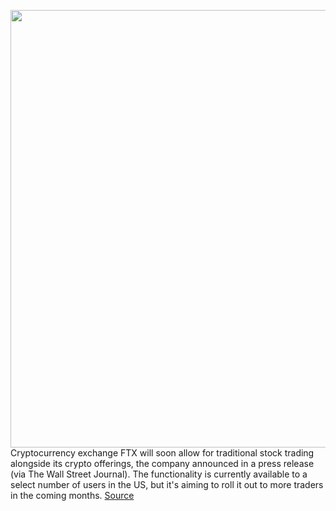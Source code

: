 <img src='https://cdn.vox-cdn.com/thumbor/JpoX5xjIc9FkzTBGHoROviZEVG0=/0x0:3000x2000/1200x800/filters:focal(1260x760:1740x1240)/cdn.vox-cdn.com/uploads/chorus_image/image/70895778/acastro_170726_1777_0007_v5.0.jpg' width='700px' /><br/>
Cryptocurrency exchange FTX will soon allow for traditional stock trading alongside its crypto offerings, the company announced in a press release (via The Wall Street Journal). The functionality is currently available to a select number of users in the US, but it's aiming to roll it out to more traders in the coming months.
<a href='https://www.theverge.com/2022/5/21/23135897/crypto-exchange-ftx-getting-into-stock-trading'> Source <a/>